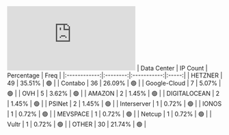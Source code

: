 ![Diagramm](https://github.com/obajay/StateSync-snapshots/blob/main/Projects/Lava/1/README.md)
| Data Center | IP Count | Percentage | Freq |
|:------------:|:--------:|:-----------:|:-----:|
| HETZNER | 49 | 35.51% | 🟢 |
| Contabo | 36 | 26.09% | 🟢 |
| Google-Cloud | 7 | 5.07% | 🟢 |
| OVH | 5 | 3.62% | 🟢 |
| AMAZON | 2 | 1.45% | 🟢 |
| DIGITALOCEAN | 2 | 1.45% | 🟢 |
| PSINet | 2 | 1.45% | 🟢 |
| Interserver | 1 | 0.72% | 🟢 |
| IONOS | 1 | 0.72% | 🟢 |
| MEVSPACE | 1 | 0.72% | 🟢 |
| Netcup | 1 | 0.72% | 🟢 |
| Vultr | 1 | 0.72% | 🟢 |
| OTHER | 30 | 21.74% | 🟢 |